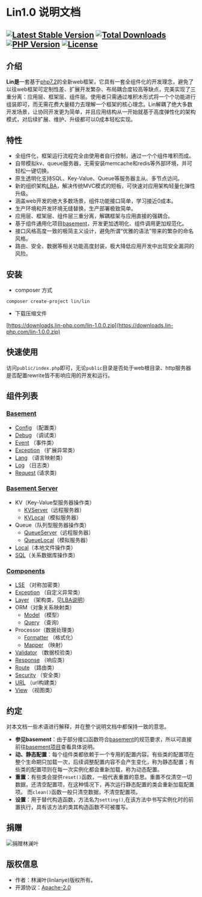 # Lin1.0 说明文档
[![Latest Stable Version](https://poser.pugx.org/lin/lin/v/stable)](https://packagist.org/packages/lin/lin)
[![Total Downloads](https://poser.pugx.org/lin/lin/downloads)](https://packagist.org/packages/lin/lin)
[![PHP Version](https://img.shields.io/badge/php-%3E%3D7.2-8892BF.svg)](http://www.php.net/)
[![License](https://poser.pugx.org/lin/lin/license)](https://packagist.org/packages/lin/lin)
---


## 介绍

**Lin是**一套基于[php7.2](http://www.php.net)的全新web框架，它具有一套全组件化的开发理念，避免了以往web框架可定制性差、扩展开发繁杂、布局耦合度较高等缺点，完美实现了三重分离：应用层、框架层、组件层。使用者只需通过堆积木形式将一个个功能进行组装即可，而无需花费大量精力去理解一个框架的核心理念。Lin解耦了绝大多数开发场景，让协同开发更为简单，并且应用结构从一开始就基于高度弹性化的架构模式，对后续扩展、维护、升级都可以0成本轻松实现。

## 特性

* 全组件化，框架运行流程完全由使用者自行控制，通过一个个组件堆积而成。
* 自带模拟kv、queue服务器，无需安装memcache和redis等外部环境，并可轻松一键切换。
* 原生透明化支持SQL、Key-Value、Queue等服务器主从、多节点访问。
* 新的组织架构[LBA](framework/LBA.md)，解决传统MVC模式的短板，可快速对应用架构轻量化弹性升级。
* 涵盖web开发的绝大多数场景，组件功能接口简单，学习接近0成本。
* 生产环境和开发环境无缝替换，生产部署极致简单。
* 应用层、框架层、组件层三重分离，解耦框架与应用直接的强耦合。
* 基于组件通用化项目[basement](docs_basement/README.md)，开发更加透明化、组件调用更加规范化。
* 接口风格高度一致的极简主义设计，避免所谓“优雅的语法”带来的繁杂的命名风格。
* 路由、安全、数据等相关功能高度封装，极大降低应用开发中出现安全漏洞的风险。


## 安装

* composer 方式
```
composer create-project lin/lin
```

* 下载压缩文件

[https://downloads.lin-php.com/lin-1.0.0.zip](https://downloads.lin-php.com/lin-1.0.0.zip)


## 快速使用

访问`public/index.php`即可，无论`public`目录是否处于web根目录、http服务器是否配置rewrite皆不影响应用的开发和运行。


## 组件列表

### [Basement](basement/README.md)

* [Config](basement/config/Config.md) （配置类）
* [Debug](basement/debug/Debug.md)      （调试类）
* [Event](basement/event/Event.md)    （事件类）
* [Exception](basement/exception/GeneralException.md) （扩展异常类）
* [Lang](basement/lang/Lang.md) （语言映射类）
* [Log](basement/log/Log.md) （日志类）
* [Request](basement/request/Request.md) (请求类)

### [Basement Server](basement_server/README.md)

* KV（Key-Value型服务器操作类）
    * [KVServer](basement_server/kv/KV.md)（远程服务器）
    * [KVLocal](basement_server/kv/KVLocal.md)（模拟服务器）
* Queue（队列型服务器操作类）
    * [QueueServer](basement_server/queue/Queue.md)（远程服务器）
    * [QueueLocal](basement_server/queue/QueueLocal.md)（模拟服务器）
* [Local](basement_server/local/Local.md)（本地文件操作类）
* [SQL](basement_server/sql/SQLPDO.md)（关系数据库操作类）

### [Components](components/README.md)

* [LSE](components/algorithms/LSE.md) （对称加密类）
* [Exception](components/exception/Exception.md) （自定义异常类）
* [Layer](components/layer/Layer.md) （架构类，见[LBA说明](framework/LBA.md)）
* ORM（对象关系映射类）
    * [Model](components/orm/Model.md) （模型）
    * [Query](components/orm/Query.md) （查询）
* Processor（数据处理类）
    * [Formatter](components/processor/Formatter.md) （格式化）
    * [Mapper](components/processor/Mapper.md) （映射）
* [Validator](components/validator/Validator.md) （数据校验类）
* [Response](components/response/Response.md) （响应类）
* [Route](components/route/Route.md) （路由类）
* [Security](components/security/Security.md) （安全类）
* [URL](components/url/URL.md) （url构建类）
* [View](components/view/View.md) （视图类）



## 约定
对本文档一些术语进行解释，并在整个说明文档中都保持一致的意思。

* **参见basement**：由于部分接口函数符合[basement](https://github.com/linlanye/basement)的规范要求，所以可直接前往[basement项目](docs_basement/README.md)查看具体说明。
* **动、静态配置**：每个组件类都依赖于一个专用的配置内容。有些类的配置项在整个生命期只加载一次，后续调整配置内容不会产生变化，称为静态配置；有些类的配置项则在每一次实例化都会重新加载，称为动态配置。
* **重置**：有些类会提供`reset()`函数，一般代表重置的意思。重置不仅清空一切数据，还清空配置项，在这种情况下，再次运行静态配置的类会重新加载配置项。
而`clean()`函数一般只清空数据，不清空配置项。
*  **设置**：用于替代构造函数，方法名为`setting()`,在该方法中书写实例化时的前置执行，具有该方法的类其构造函数不可被覆写。

## 捐赠
![捐赠林澜叶](https://img.lin-php.com/donations.png)

## 版权信息
* 作者：林澜叶(linlanye)版权所有。
* 开源协议：[Apache-2.0](https://github.com/linlanye/lin/blob/HEAD/LICENSE)